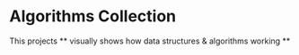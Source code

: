 

# Algorithms Collection

This projects ** visually shows how data structures & algorithms working **
